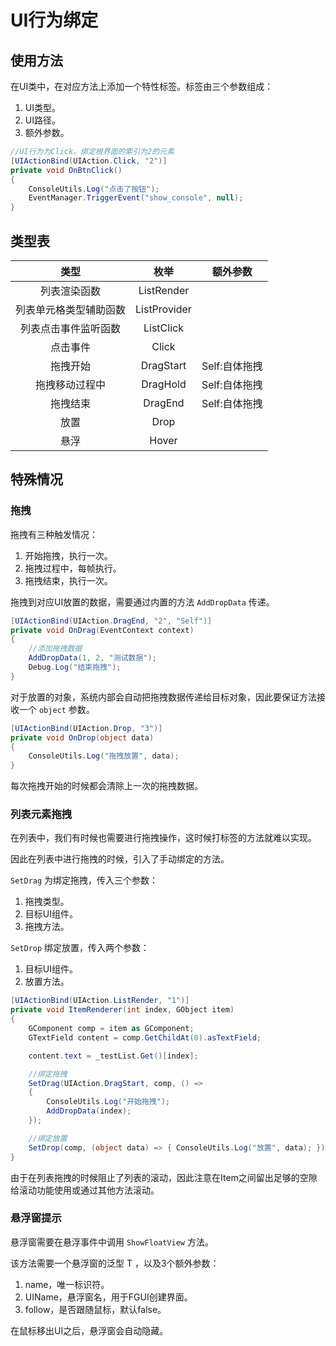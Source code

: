 # UI行为绑定

## 使用方法

在UI类中，在对应方法上添加一个特性标签。标签由三个参数组成：

1. UI类型。
2. UI路径。
3. 额外参数。

```C# 
//UI行为为Click，绑定根界面的索引为2的元素
[UIActionBind(UIAction.Click, "2")]
private void OnBtnClick()
{
    ConsoleUtils.Log("点击了按钮");
    EventManager.TriggerEvent("show_console", null);
}
```

## 类型表

|类型|枚举|额外参数|
|:-:|:-:|:-:|
|列表渲染函数|ListRender||
|列表单元格类型辅助函数|ListProvider||
|列表点击事件监听函数|ListClick||
|点击事件|Click||
|拖拽开始|DragStart|Self:自体拖拽|
|拖拽移动过程中|DragHold|Self:自体拖拽|
|拖拽结束|DragEnd|Self:自体拖拽|
|放置|Drop||
|悬浮|Hover||

## 特殊情况

### 拖拽

拖拽有三种触发情况：

1. 开始拖拽，执行一次。
2. 拖拽过程中，每帧执行。
3. 拖拽结束，执行一次。

拖拽到对应UI放置的数据，需要通过内置的方法 `AddDropData` 传递。

```C# 
[UIActionBind(UIAction.DragEnd, "2", "Self")]
private void OnDrag(EventContext context)
{
    //添加拖拽数据
    AddDropData(1, 2, "测试数据");
    Debug.Log("结束拖拽");
}
```

对于放置的对象，系统内部会自动把拖拽数据传递给目标对象，因此要保证方法接收一个 `object` 参数。

```C# 
[UIActionBind(UIAction.Drop, "3")]
private void OnDrop(object data)
{
    ConsoleUtils.Log("拖拽放置", data);
}
```

每次拖拽开始的时候都会清除上一次的拖拽数据。

### 列表元素拖拽

在列表中，我们有时候也需要进行拖拽操作，这时候打标签的方法就难以实现。

因此在列表中进行拖拽的时候，引入了手动绑定的方法。

`SetDrag` 为绑定拖拽，传入三个参数：

1. 拖拽类型。
2. 目标UI组件。
3. 拖拽方法。

`SetDrop` 绑定放置，传入两个参数：

1. 目标UI组件。
2. 放置方法。

```C# 
[UIActionBind(UIAction.ListRender, "1")]
private void ItemRenderer(int index, GObject item)
{
    GComponent comp = item as GComponent;
    GTextField content = comp.GetChildAt(0).asTextField;

    content.text = _testList.Get()[index];

    //绑定拖拽
    SetDrag(UIAction.DragStart, comp, () =>
    {
        ConsoleUtils.Log("开始拖拽");
        AddDropData(index);
    });

    //绑定放置
    SetDrop(comp, (object data) => { ConsoleUtils.Log("放置", data); });
}
```

由于在列表拖拽的时候阻止了列表的滚动，因此注意在Item之间留出足够的空隙给滚动功能使用或通过其他方法滚动。

### 悬浮窗提示

悬浮窗需要在悬浮事件中调用 `ShowFloatView` 方法。

该方法需要一个悬浮窗的泛型 T ，以及3个额外参数：

1. name，唯一标识符。
2. UIName，悬浮窗名，用于FGUI创建界面。
3. follow，是否跟随鼠标，默认false。

在鼠标移出UI之后，悬浮窗会自动隐藏。
